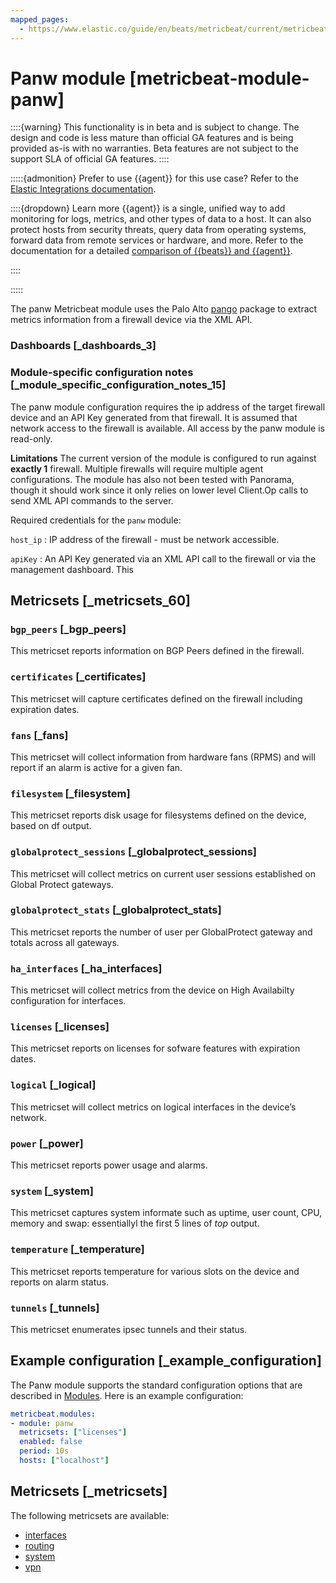 ```yaml
---
mapped_pages:
  - https://www.elastic.co/guide/en/beats/metricbeat/current/metricbeat-module-panw.html
---
```


<!-- This file is generated! See scripts/docs_collector.py -->

# Panw module [metricbeat-module-panw]

::::{warning}
This functionality is in beta and is subject to change. The design and code is less mature than official GA features and is being provided as-is with no warranties. Beta features are not subject to the support SLA of official GA features.
::::


:::::{admonition} Prefer to use {{agent}} for this use case?
Refer to the [Elastic Integrations documentation](integration-docs://reference/panw/index.md).

::::{dropdown} Learn more
{{agent}} is a single, unified way to add monitoring for logs, metrics, and other types of data to a host. It can also protect hosts from security threats, query data from operating systems, forward data from remote services or hardware, and more. Refer to the documentation for a detailed [comparison of {{beats}} and {{agent}}](docs-content://reference/fleet/index.md).

::::


:::::


The panw Metricbeat module uses the Palo Alto [pango](https://pkg.go.dev/github.com/PaloAltoNetworks/pango#section-documentation) package to extract metrics information from a firewall device via the XML API.


### Dashboards [_dashboards_3]


### Module-specific configuration notes [_module_specific_configuration_notes_15]

The panw module configuration requires the ip address of the target firewall device and an API Key generated from that firewall. It is assumed that network access to the firewall is available. All access by the panw module is read-only.

**Limitations** The current version of the module is configured to run against **exactly 1** firewall. Multiple firewalls will require multiple agent configurations. The module has also not been tested with Panorama, though it should work since it only relies on lower level Client.Op calls to send XML API commands to the server.

Required credentials for the `panw` module:

`host_ip`
:   IP address of the firewall - must be network accessible.

`apiKey`
:   An API Key generated via an XML API call to the firewall or via the management dashboard. This


## Metricsets [_metricsets_60]


### `bgp_peers` [_bgp_peers]

This metricset reports information on BGP Peers defined in the firewall.


### `certificates` [_certificates]

This metricset will capture certificates defined on the firewall including expiration dates.


### `fans` [_fans]

This metricset will collect information from hardware fans (RPMS) and will report if an alarm is active for a given fan.


### `filesystem` [_filesystem]

This metricset reports disk usage for filesystems defined on the device, based on df output.


### `globalprotect_sessions` [_globalprotect_sessions]

This metricset will collect metrics on current user sessions established on Global Protect gateways.


### `globalprotect_stats` [_globalprotect_stats]

This metricset reports the number of user per GlobalProtect gateway and totals across all gateways.


### `ha_interfaces` [_ha_interfaces]

This metricset will collect metrics from the device on High Availabilty configuration for interfaces.


### `licenses` [_licenses]

This metricset reports on licenses for sofware features with expiration dates.


### `logical` [_logical]

This metricset will collect metrics on logical interfaces in the device’s network.


### `power` [_power]

This metricset reports power usage and alarms.


### `system` [_system]

This metricset captures system informate such as uptime, user count, CPU, memory and swap: essentiallyl the first 5 lines of *top* output.


### `temperature` [_temperature]

This metricset reports temperature for various slots on the device and reports on alarm status.


### `tunnels` [_tunnels]

This metricset enumerates ipsec tunnels and their status.



## Example configuration [_example_configuration]

The Panw module supports the standard configuration options that are described in [Modules](/reference/metricbeat/configuration-metricbeat.md). Here is an example configuration:

```yaml
metricbeat.modules:
- module: panw
  metricsets: ["licenses"]
  enabled: false
  period: 10s
  hosts: ["localhost"]
```


## Metricsets [_metricsets]

The following metricsets are available:

* [interfaces](/reference/metricbeat/metricbeat-metricset-panw-interfaces.md)
* [routing](/reference/metricbeat/metricbeat-metricset-panw-routing.md)
* [system](/reference/metricbeat/metricbeat-metricset-panw-system.md)
* [vpn](/reference/metricbeat/metricbeat-metricset-panw-vpn.md)
